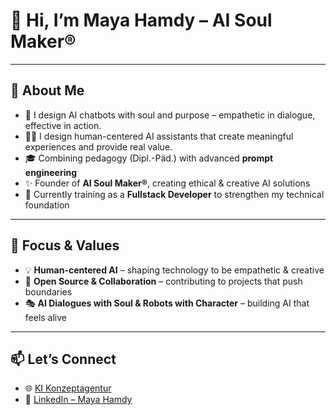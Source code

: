 # 👋 Hi, I’m Maya Hamdy – AI Soul Maker®

---

## 🚀 About Me
- 🤖 I design AI chatbots with soul and purpose – empathetic in dialogue, effective in action.
- 👩‍💻 I design human-centered AI assistants that create meaningful experiences and provide real value. 
- 🎓 Combining pedagogy (Dipl.-Päd.) with advanced **prompt engineering**  
- ✨ Founder of **AI Soul Maker®**, creating ethical & creative AI solutions  
- 🌱 Currently training as a **Fullstack Developer** to strengthen my technical foundation  

---

## 🌟 Focus & Values
- 💡 **Human-centered AI** – shaping technology to be empathetic & creative  
- 🔗 **Open Source & Collaboration** – contributing to projects that push boundaries  
- 🎭 **AI Dialogues with Soul & Robots with Character** – building AI that feels alive  

---

## 📫 Let’s Connect
- 🌐 [KI Konzeptagentur](https://www.ki-konzeptagentur.de)  
- 💼 [LinkedIn – Maya Hamdy](https://www.linkedin.com/in/maya-hamdy-ki-konzeptagentur/) 
